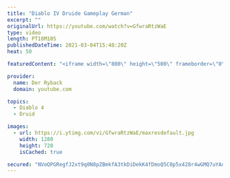 ```yaml
---
title: "Diablo IV Druide Gameplay German"
excerpt: ""
originalUrl: https://youtube.com/watch?v=GfwraRtzWaE
type: video
length: PT18M10S
publishedDateTime: 2021-03-04T15:48:20Z
heat: 50

featuredContent: "<iframe width=\"800\" height=\"500\" frameborder=\"0\" src=\"https://www.youtube.com/embed/GfwraRtzWaE\" allow=\"accelerometer; autoplay; encrypted-media; gyroscope; picture-in-picture\" allowfullscreen></iframe>"

provider:
  name: Der Ryback
  domain: youtube.com

topics:
  - Diablo 4
  - Druid

images:
  - url: https://i.ytimg.com/vi/GfwraRtzWaE/maxresdefault.jpg
    width: 1280
    height: 720
    isCached: true

secured: "NVoQPGRegfJ2xt9q0N8pZBmkfA3tkDiDekK4fDmoQ5C0p5x428r4wGMQ7uYAoQD7hmTq8XW+UQGt1zXqOKfBaUz7qbc/svfMXFynQwebBoSKZwJGeY8yJJW16s28laXdC41wjDUgbLJJRjyVSMq+ybx0KWd8GE47tJF5kEdEZ2usYm+4vjjPbnmWk2JnvpInWYws+5TLYK2S4NY05czZIc6stOHajf8nLsr9uvLws67m3WzdMaCwy2LDo+h87perDktUO/qCnIpUMwYNG20L/FFRs1vOKYvLfksMUtW97MHlWkl+aL3epSQ64zdd8Asn0zPYqV6t4977vtKFDNjHUndYTC9LaTV6Xyeh8H0w9tuATN5oSgcNegm9+MNzoxikOXhZbrDRbc3TEW4UyNWn5M95p838qyziE6YiwHHzXCc=;omkDnY+L9Qn3M7X+SA70pg=="
---
```


